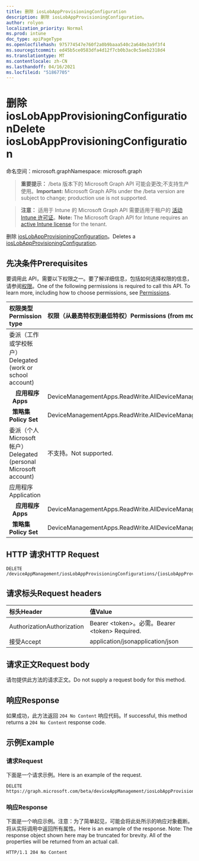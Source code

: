 ```yaml
---
title: 删除 iosLobAppProvisioningConfiguration
description: 删除 iosLobAppProvisioningConfiguration。
author: rolyon
localization_priority: Normal
ms.prod: intune
doc_type: apiPageType
ms.openlocfilehash: 975774547e760f2a0b9baaa540c2a648e3a9f3f4
ms.sourcegitcommit: ed45b5ce0583dfa4d12f7cb0b3ac0c5aeb2318d4
ms.translationtype: MT
ms.contentlocale: zh-CN
ms.lasthandoff: 04/16/2021
ms.locfileid: "51867705"
---
```

# <a name="delete-ioslobappprovisioningconfiguration"></a><span data-ttu-id="58184-103">删除 iosLobAppProvisioningConfiguration</span><span class="sxs-lookup"><span data-stu-id="58184-103">Delete iosLobAppProvisioningConfiguration</span></span>

<span data-ttu-id="58184-104">命名空间：microsoft.graph</span><span class="sxs-lookup"><span data-stu-id="58184-104">Namespace: microsoft.graph</span></span>

> <span data-ttu-id="58184-105">**重要提示：** /beta 版本下的 Microsoft Graph API 可能会更改;不支持生产使用。</span><span class="sxs-lookup"><span data-stu-id="58184-105">**Important:** Microsoft Graph APIs under the /beta version are subject to change; production use is not supported.</span></span>

> <span data-ttu-id="58184-106">**注意：** 适用于 Intune 的 Microsoft Graph API 需要适用于租户的 [活动 Intune 许可证](https://go.microsoft.com/fwlink/?linkid=839381)。</span><span class="sxs-lookup"><span data-stu-id="58184-106">**Note:** The Microsoft Graph API for Intune requires an [active Intune license](https://go.microsoft.com/fwlink/?linkid=839381) for the tenant.</span></span>

<span data-ttu-id="58184-107">删除 [iosLobAppProvisioningConfiguration](../resources/intune-shared-ioslobappprovisioningconfiguration.md)。</span><span class="sxs-lookup"><span data-stu-id="58184-107">Deletes a [iosLobAppProvisioningConfiguration](../resources/intune-shared-ioslobappprovisioningconfiguration.md).</span></span>

## <a name="prerequisites"></a><span data-ttu-id="58184-108">先决条件</span><span class="sxs-lookup"><span data-stu-id="58184-108">Prerequisites</span></span>
<span data-ttu-id="58184-p101">要调用此 API，需要以下权限之一。要了解详细信息，包括如何选择权限的信息，请参阅[权限](/graph/permissions-reference)。</span><span class="sxs-lookup"><span data-stu-id="58184-p101">One of the following permissions is required to call this API. To learn more, including how to choose permissions, see [Permissions](/graph/permissions-reference).</span></span>

|<span data-ttu-id="58184-111">权限类型</span><span class="sxs-lookup"><span data-stu-id="58184-111">Permission type</span></span>|<span data-ttu-id="58184-112">权限（从最高特权到最低特权）</span><span class="sxs-lookup"><span data-stu-id="58184-112">Permissions (from most to least privileged)</span></span>|
|:---|:---|
|<span data-ttu-id="58184-113">委派（工作或学校帐户）</span><span class="sxs-lookup"><span data-stu-id="58184-113">Delegated (work or school account)</span></span>||
| <span data-ttu-id="58184-114">&nbsp; &nbsp; **应用程序**</span><span class="sxs-lookup"><span data-stu-id="58184-114">&nbsp; &nbsp; **Apps**</span></span> | <span data-ttu-id="58184-115">DeviceManagementApps.ReadWrite.All</span><span class="sxs-lookup"><span data-stu-id="58184-115">DeviceManagementApps.ReadWrite.All</span></span>|
| <span data-ttu-id="58184-116">&nbsp;&nbsp;**策略集**</span><span class="sxs-lookup"><span data-stu-id="58184-116">&nbsp; &nbsp; **Policy Set**</span></span> | <span data-ttu-id="58184-117">DeviceManagementApps.ReadWrite.All</span><span class="sxs-lookup"><span data-stu-id="58184-117">DeviceManagementApps.ReadWrite.All</span></span>|
|<span data-ttu-id="58184-118">委派（个人 Microsoft 帐户）</span><span class="sxs-lookup"><span data-stu-id="58184-118">Delegated (personal Microsoft account)</span></span>|<span data-ttu-id="58184-119">不支持。</span><span class="sxs-lookup"><span data-stu-id="58184-119">Not supported.</span></span>|
|<span data-ttu-id="58184-120">应用程序</span><span class="sxs-lookup"><span data-stu-id="58184-120">Application</span></span>||
| <span data-ttu-id="58184-121">&nbsp; &nbsp; **应用程序**</span><span class="sxs-lookup"><span data-stu-id="58184-121">&nbsp; &nbsp; **Apps**</span></span> | <span data-ttu-id="58184-122">DeviceManagementApps.ReadWrite.All</span><span class="sxs-lookup"><span data-stu-id="58184-122">DeviceManagementApps.ReadWrite.All</span></span>|
| <span data-ttu-id="58184-123">&nbsp;&nbsp;**策略集**</span><span class="sxs-lookup"><span data-stu-id="58184-123">&nbsp; &nbsp; **Policy Set**</span></span> | <span data-ttu-id="58184-124">DeviceManagementApps.ReadWrite.All</span><span class="sxs-lookup"><span data-stu-id="58184-124">DeviceManagementApps.ReadWrite.All</span></span>|

## <a name="http-request"></a><span data-ttu-id="58184-125">HTTP 请求</span><span class="sxs-lookup"><span data-stu-id="58184-125">HTTP Request</span></span>
<!-- {
  "blockType": "ignored"
}
-->
``` http
DELETE /deviceAppManagement/iosLobAppProvisioningConfigurations/{iosLobAppProvisioningConfigurationId}
```

## <a name="request-headers"></a><span data-ttu-id="58184-126">请求标头</span><span class="sxs-lookup"><span data-stu-id="58184-126">Request headers</span></span>
|<span data-ttu-id="58184-127">标头</span><span class="sxs-lookup"><span data-stu-id="58184-127">Header</span></span>|<span data-ttu-id="58184-128">值</span><span class="sxs-lookup"><span data-stu-id="58184-128">Value</span></span>|
|:---|:---|
|<span data-ttu-id="58184-129">Authorization</span><span class="sxs-lookup"><span data-stu-id="58184-129">Authorization</span></span>|<span data-ttu-id="58184-130">Bearer &lt;token&gt;。必需。</span><span class="sxs-lookup"><span data-stu-id="58184-130">Bearer &lt;token&gt; Required.</span></span>|
|<span data-ttu-id="58184-131">接受</span><span class="sxs-lookup"><span data-stu-id="58184-131">Accept</span></span>|<span data-ttu-id="58184-132">application/json</span><span class="sxs-lookup"><span data-stu-id="58184-132">application/json</span></span>|

## <a name="request-body"></a><span data-ttu-id="58184-133">请求正文</span><span class="sxs-lookup"><span data-stu-id="58184-133">Request body</span></span>
<span data-ttu-id="58184-134">请勿提供此方法的请求正文。</span><span class="sxs-lookup"><span data-stu-id="58184-134">Do not supply a request body for this method.</span></span>

## <a name="response"></a><span data-ttu-id="58184-135">响应</span><span class="sxs-lookup"><span data-stu-id="58184-135">Response</span></span>
<span data-ttu-id="58184-136">如果成功，此方法返回 `204 No Content` 响应代码。</span><span class="sxs-lookup"><span data-stu-id="58184-136">If successful, this method returns a `204 No Content` response code.</span></span>

## <a name="example"></a><span data-ttu-id="58184-137">示例</span><span class="sxs-lookup"><span data-stu-id="58184-137">Example</span></span>

### <a name="request"></a><span data-ttu-id="58184-138">请求</span><span class="sxs-lookup"><span data-stu-id="58184-138">Request</span></span>
<span data-ttu-id="58184-139">下面是一个请求示例。</span><span class="sxs-lookup"><span data-stu-id="58184-139">Here is an example of the request.</span></span>
``` http
DELETE https://graph.microsoft.com/beta/deviceAppManagement/iosLobAppProvisioningConfigurations/{iosLobAppProvisioningConfigurationId}
```

### <a name="response"></a><span data-ttu-id="58184-140">响应</span><span class="sxs-lookup"><span data-stu-id="58184-140">Response</span></span>
<span data-ttu-id="58184-p102">下面是一个响应示例。注意：为了简单起见，可能会将此处所示的响应对象截断。将从实际调用中返回所有属性。</span><span class="sxs-lookup"><span data-stu-id="58184-p102">Here is an example of the response. Note: The response object shown here may be truncated for brevity. All of the properties will be returned from an actual call.</span></span>
``` http
HTTP/1.1 204 No Content
```







